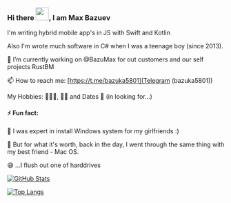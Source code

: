 ### Hi there <img src="https://raw.githubusercontent.com/MartinHeinz/MartinHeinz/master/wave.gif" width="30px">, I am Max Bazuev

I'm writing hybrid mobile app's in JS with Swift and Kotlin

Also I'm wrote much software in C# when I was a teenage boy (since 2013).

🔭 I’m currently working on @BazuMax for out customers and our self projects RustBM

📫 How to reach me: [https://t.me/bazuka5801](Telegram (bazuka5801))




My Hobbies: 💃🏻🕺, 🚴‍♂️ and Dates 💖 (in looking for...)

#### ⚡ Fun fact:
  
🔧 I was expert in install Windows system for my girlfriends :)

🥷 But for what it's worth, back in the day, I went through the same thing with my best friend - Mac OS.

😅 ...I flush out one of harddrives 
  
  

<a href="https://github.com/bazuka5801/bazuka5801">
  <img align="center" src="https://github-readme-stats.vercel.app/api?username=bazuka5801&bg_color=30,202A2A,8F153F&show_icons=true&line_height=27&count_private=true&theme=radical&include_all_commits=true" alt="GitHub Stats" />
</a>

<p></p>

[![Top Langs](https://github-readme-stats.vercel.app/api/top-langs/?username=bazuka5801&bg_color=30,2f2f2f,8F153F,202A2A&hide=javascript,html,C%23,python&langs_count=10&theme=radical)](https://github.com/anuraghazra/github-readme-stats)

<!--
**bazuka5801/bazuka5801** is a ✨ _special_ ✨ repository because its `README.md` (this file) appears on your GitHub profile.


- 🔭 I’m currently working on ...
- 🌱 I’m currently learning ...
- 👯 I’m looking to collaborate on ...
- 🤔 I’m looking for help with ...
- 💬 Ask me about ...
- 📫 How to reach me: ...
- 😄 Pronouns: ...
- ⚡ Fun fact: ...
-->
